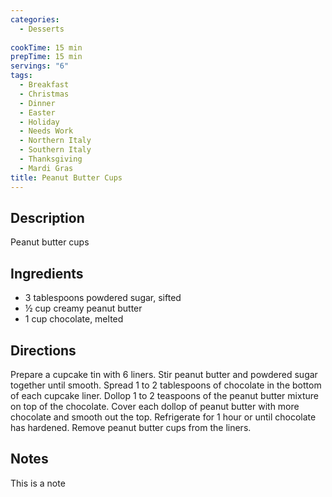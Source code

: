 ```yaml
---
categories:
  - Desserts
  
cookTime: 15 min
prepTime: 15 min
servings: "6" 
tags:
  - Breakfast
  - Christmas
  - Dinner
  - Easter
  - Holiday
  - Needs Work
  - Northern Italy
  - Southern Italy
  - Thanksgiving
  - Mardi Gras
title: Peanut Butter Cups
---
```


## Description 

Peanut butter cups

## Ingredients

* 3 tablespoons powdered sugar, sifted
* ½ cup creamy peanut butter
* 1 cup chocolate, melted

## Directions

Prepare a cupcake tin with 6 liners.
Stir peanut butter and powdered sugar together until smooth.
Spread 1 to 2 tablespoons of chocolate in the bottom of each cupcake liner.
Dollop 1 to 2 teaspoons of the peanut butter mixture on top of the chocolate.
Cover each dollop of peanut butter with more chocolate and smooth out the top.
Refrigerate for 1 hour or until chocolate has hardened.
Remove peanut butter cups from the liners.

## Notes 

This is a note
